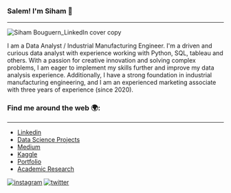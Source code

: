### Salem! I'm Siham 👋
***
![Siham Bouguern_LinkedIn cover copy](https://github.com/siham-bouguern/siham-bouguern/assets/140173145/ee72fbd6-31cc-4155-bdf6-6852897ef2ba)



I am a Data Analyst / Industrial Manufacturing Engineer. I'm a driven and curious data analyst with experience working with Python, SQL, tableau and others. With a passion for creative innovation and solving complex problems, I am eager to implement my skills further and improve my data analysis experience. Additionally, I have a strong foundation in industrial manufacturing engineering, and I am an experienced marketing associate with three years of experience (since 2020).

### Find me around the web :earth_africa::
***
* [Linkedin](https://www.linkedin.com/in/sihambouguern/)
* [Data Science Projects](https://www.datascienceportfol.io/sihambouguern)
* [Medium](https://medium.com/@sihambouguern)
* [Kaggle](https://www.kaggle.com/sihambouguern)
* [Portfolio](https://sihambouguern.wixsite.com/portfolio)
* [Academic Research](https://www.researchgate.net/profile/Siham-Bouguern)



<!-- display the social media buttons in your README -->
[![instagram](https://github.com/shikhar1020jais1/Git-Social/blob/master/Icons/Instagram.png (Instagram))][2]
[![twitter](https://github.com/shikhar1020jais1/Git-Social/blob/master/Icons/Twitter.png (Twitter))][3]
<!-- To Link your profile to the media buttons -->
[2]: https://www.instagram.com/si.lens96
[3]: https://twitter.com/sihambouguern
